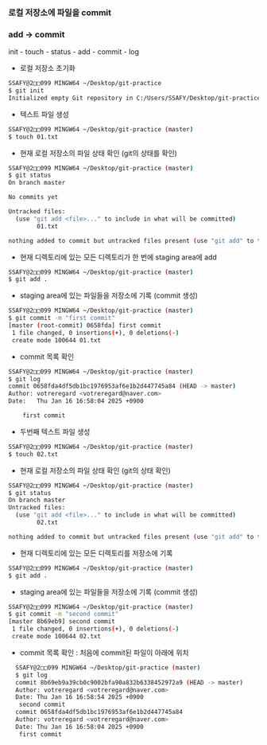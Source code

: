 ### **로컬 저장소에 파일을 commit**

### add → commit

init - touch - status - add - commit - log

- 로컬 저장소 초기화

```bash
SSAFY@2□□099 MINGW64 ~/Desktop/git-practice
$ git init
Initialized empty Git repository in C:/Users/SSAFY/Desktop/git-practice/.git/
```

- 텍스트 파일 생성

```bash
SSAFY@2□□099 MINGW64 ~/Desktop/git-practice (master)
$ touch 01.txt
```

- 현재 로컬 저장소의 파일 상태 확인 (git의 상태를 확인)

```bash
SSAFY@2□□099 MINGW64 ~/Desktop/git-practice (master)
$ git status
On branch master

No commits yet

Untracked files:
  (use "git add <file>..." to include in what will be committed)
        01.txt

nothing added to commit but untracked files present (use "git add" to track)
```

- 현재 디렉토리에 있는 모든 디렉토리가 한 번에 staging area에 add

```bash
SSAFY@2□□099 MINGW64 ~/Desktop/git-practice (master)
$ git add .
```

- staging area에 있는 파일들을 저장소에 기록 (commit 생성)

```bash
SSAFY@2□□099 MINGW64 ~/Desktop/git-practice (master)
$ git commit -m "first commit"
[master (root-commit) 0658fda] first commit
 1 file changed, 0 insertions(+), 0 deletions(-)
 create mode 100644 01.txt
```

- commit 목록 확인

```bash
SSAFY@2□□099 MINGW64 ~/Desktop/git-practice (master)
$ git log
commit 0658fda4df5db1bc1976953af6e1b2d447745a84 (HEAD -> master)
Author: votreregard <votreregard@naver.com>
Date:   Thu Jan 16 16:58:04 2025 +0900

    first commit
```

- 두번째 텍스트 파일 생성

```bash
SSAFY@2□□099 MINGW64 ~/Desktop/git-practice (master)
$ touch 02.txt
```

- 현재 로컬 저장소의 파일 상태 확인 (git의 상태 확인)

```bash
SSAFY@2□□099 MINGW64 ~/Desktop/git-practice (master)
$ git status
On branch master
Untracked files:
  (use "git add <file>..." to include in what will be committed)
        02.txt

nothing added to commit but untracked files present (use "git add" to track)
```

- 현재 디렉토리에 있는 모든 디렉토리를 저장소에 기록

```bash
SSAFY@2□□099 MINGW64 ~/Desktop/git-practice (master)
$ git add .
```

- staging area에 있는 파일들을 저장소에 기록 (commit 생성)

```bash
SSAFY@2□□099 MINGW64 ~/Desktop/git-practice (master)
$ git commit -m "second commit"
[master 8b69eb9] second commit
 1 file changed, 0 insertions(+), 0 deletions(-)
 create mode 100644 02.txt
```

- commit 목록 확인 : 처음에 commit된 파일이 아래에 위치
  
  
  
```bash
  SSAFY@2□□099 MINGW64 ~/Desktop/git-practice (master)
  $ git log
  commit 8b69eb9a39cb0c9002bfa90a832b6338452972a9 (HEAD -> master)
  Author: votreregard <votreregard@naver.com>
  Date: Thu Jan 16 16:58:54 2025 +0900
   second commit
  commit 0658fda4df5db1bc1976953af6e1b2d447745a84
  Author: votreregard <votreregard@naver.com>
  Date: Thu Jan 16 16:58:04 2025 +0900
   first commit
  ```
  
  
